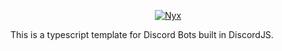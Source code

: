 <p align="center">
  <a href="#">
    <img alt="Nyx" src="https://cdn.discordapp.com/attachments/762378948566319136/1004125412261101650/analog_ts_logo.svg"/>
  </a>
</p>
This is a typescript template for Discord Bots built in DiscordJS.

